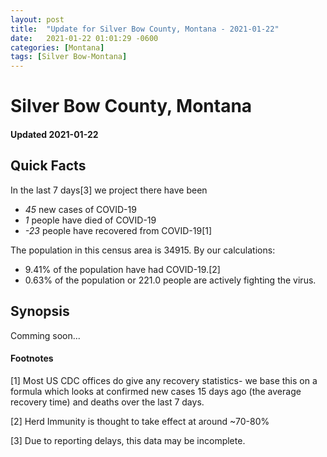 ```yaml
---
layout: post
title:  "Update for Silver Bow County, Montana - 2021-01-22"
date:   2021-01-22 01:01:29 -0600
categories: [Montana]
tags: [Silver Bow-Montana]
---
```


# Silver Bow County, Montana
#### Updated 2021-01-22

## Quick Facts

In the last 7 days[3] we project there have been
- *45* new cases of COVID-19
- *1* people have died of COVID-19
- *-23* people have recovered from COVID-19[1]

The population in this census area is 34915. By our calculations:
- 9.41% of the population have had COVID-19.[2]
- 0.63% of the population or 221.0 people are actively fighting the virus.

## Synopsis

Comming soon...


#### Footnotes

[1] Most US CDC offices do give any recovery statistics- we base this on a formula which looks at confirmed new cases
15 days ago (the average recovery time) and deaths over the last 7 days.

[2] Herd Immunity is thought to take effect at around ~70-80%

[3] Due to reporting delays, this data may be incomplete.
 
    